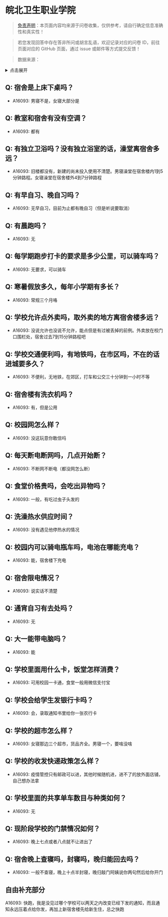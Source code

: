 # 皖北卫生职业学院

> [免责声明](https://colleges.chat/#_3)：本页面内容均来源于问卷收集，仅供参考，请自行确定信息准确性和真实性！

> 若您发现回答中存在答非所问或胡言乱语，欢迎记录对应的问卷 ID，前往页面对应的 GitHub 页面，通过 issue 或邮件等方式提交反馈！

> 数据来源：

<details><summary>点击展开</summary>
<ul>
<li>A16093: 匿名 (2022 年 09 月)</li>
</ul>
</details>

## Q: 宿舍是上床下桌吗？

- A16093: 男寝不是，女寝大部分是

## Q: 教室和宿舍有没有空调？

- A16093: 都有

## Q: 有独立卫浴吗？没有独立浴室的话，澡堂离宿舍多远？

- A16093: 旧楼都没有，新建的尚未投入使用不清楚。男寝澡堂在宿舍楼内1到5分钟路程。女寝澡堂在宿舍楼外4到7分钟路程

## Q: 有早自习、晚自习吗？

- A16093: 无早自习，目前为止都有晚自习（但是听说要取消）

## Q: 有晨跑吗？

- A16093: 无

## Q: 每学期跑步打卡的要求是多少公里，可以骑车吗？

- A16093: 无要求，可以骑车

## Q: 寒暑假放多久，每年小学期有多长？

- A16093: 常规三个月咯

## Q: 学校允许点外卖吗，取外卖的地方离宿舍楼多远？

- A16093: 没说允许也没说不允许，能点但是有过被丢掉的前例。外卖放在校门口围栏处，宿舍过去7到15分钟路程吧

## Q: 学校交通便利吗，有地铁吗，在市区吗，不在的话进城要多久？

- A16093: 不便利，无地铁，在郊区，打车和公交三十分钟到一小时不等

## Q: 宿舍楼有洗衣机吗？

- A16093: 有，但是公用

## Q: 校园网怎么样？

- A16093: 没这玩意你敢信吗

## Q: 每天断电断网吗，几点开始断？

- A16093: 不断网不断电（都没网怎么断）

## Q: 食堂价格贵吗，会吃出异物吗？

- A16093: 一般，有吃过虫子头发的

## Q: 洗澡热水供应时间？

- A16093: 没有遇见他停热水的情况

## Q: 校园内可以骑电瓶车吗，电池在哪能充电？

- A16093: 能，宿舍楼下充电

## Q: 宿舍限电情况？

- A16093: 说实话不清楚

## Q: 通宵自习有去处吗？

- A16093: 无

## Q: 大一能带电脑吗？

- A16093: 能

## Q: 学校里面用什么卡，饭堂怎样消费？

- A16093: 可用校园一卡通，食堂一般用微信支付宝

## Q: 学校会给学生发银行卡吗？

- A16093: 会，录取通知书里给你一张农行卡

## Q: 学校的超市怎么样？

- A16093: 女寝那边三个超市，货品齐全。男寝一个，要啥没啥

## Q: 学校的收发快递政策怎么样？

- A16093: 疫情管控只有邮政可以进，其他时候随机进，进不了的放外面店铺，自己想办法拿

## Q: 学校里面的共享单车数目与种类如何？

- A16093: 无

## Q: 现阶段学校的门禁情况如何？

- A16093: 晚上七点或者八点就不让进出了

## Q: 宿舍晚上查寝吗，封寝吗，晚归能回去吗？

- A16093: 一般不查寝，晚上十点半封寝，晚归敲门阿姨说你两句然后给你开门

## 自由补充部分

A16093: 快跑，我是没见过哪个学校可以两天之内改变已经下发的通知，而且通知永远压着点给你发，再加上新宿舍楼先给新生住，总之快跑